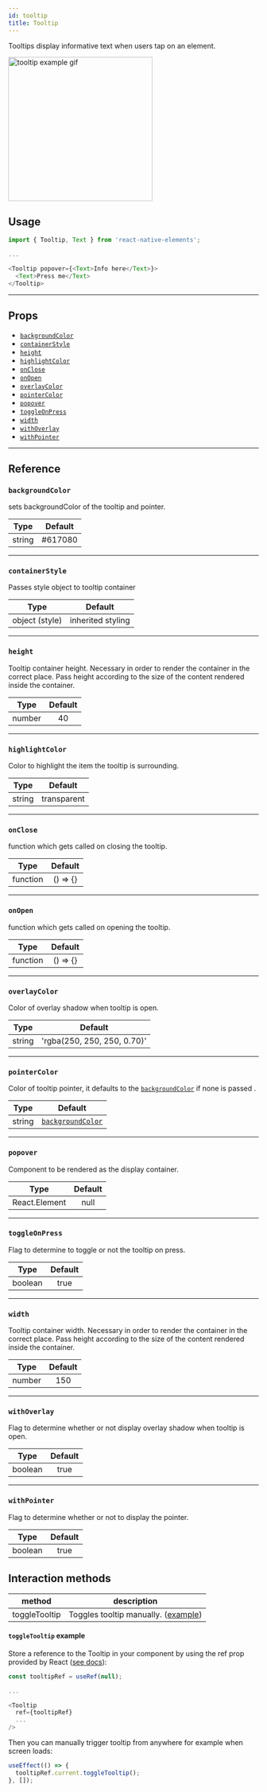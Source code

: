 ```yaml
---
id: tooltip
title: Tooltip
---
```


Tooltips display informative text when users tap on an element.

<img alt="tooltip example gif" width='290' src='/img/tooltipExample.gif'/>

## Usage

```js
import { Tooltip, Text } from 'react-native-elements';

...

<Tooltip popover={<Text>Info here</Text>}>
  <Text>Press me</Text>
</Tooltip>
```

---

## Props

- [`backgroundColor`](#backgroundcolor)
- [`containerStyle`](#containerStyle)
- [`height`](#height)
- [`highlightColor`](#highlightColor)
- [`onClose`](#onClose)
- [`onOpen`](#onOpen)
- [`overlayColor`](#overlaycolor)
- [`pointerColor`](#pointerColor)
- [`popover`](#popover)
- [`toggleOnPress`](#toggleOnPress)
- [`width`](#width)
- [`withOverlay`](#withoverlay)
- [`withPointer`](#withpointer)

---

## Reference

### `backgroundColor`

sets backgroundColor of the tooltip and pointer.

|  Type  | Default |
| :----: | :-----: |
| string | #617080 |

---

### `containerStyle`

Passes style object to tooltip container

|      Type      |      Default      |
| :------------: | :---------------: |
| object (style) | inherited styling |

---

### `height`

Tooltip container height. Necessary in order to render the container in the
correct place. Pass height according to the size of the content rendered inside
the container.

|  Type  | Default |
| :----: | :-----: |
| number |   40    |

---

### `highlightColor`

Color to highlight the item the tooltip is surrounding.

|  Type  |   Default   |
| :----: | :---------: |
| string | transparent |

---

### `onClose`

function which gets called on closing the tooltip.

|   Type   | Default  |
| :------: | :------: |
| function | () => {} |

---

### `onOpen`

function which gets called on opening the tooltip.

|   Type   | Default  |
| :------: | :------: |
| function | () => {} |

---

### `overlayColor`

Color of overlay shadow when tooltip is open.

|  Type  |           Default           |
| :----: | :-------------------------: |
| string | 'rgba(250, 250, 250, 0.70)' |

---

### `pointerColor`

Color of tooltip pointer, it defaults to the
[`backgroundColor`](#backgroundcolor) if none is passed .

|  Type  |                Default                |
| :----: | :-----------------------------------: |
| string | [`backgroundColor`](#backgroundcolor) |

---

### `popover`

Component to be rendered as the display container.

|     Type      | Default |
| :-----------: | :-----: |
| React.Element |  null   |

---

### `toggleOnPress`

Flag to determine to toggle or not the tooltip on press.

|  Type   | Default |
| :-----: | :-----: |
| boolean |  true   |

---

### `width`

Tooltip container width. Necessary in order to render the container in the
correct place. Pass height according to the size of the content rendered inside
the container.

|  Type  | Default |
| :----: | :-----: |
| number |   150   |

---

### `withOverlay`

Flag to determine whether or not display overlay shadow when tooltip is open.

|  Type   | Default |
| :-----: | :-----: |
| boolean |  true   |

---

### `withPointer`

Flag to determine whether or not to display the pointer.

|  Type   | Default |
| :-----: | :-----: |
| boolean |  true   |

## Interaction methods

| method        | description                                                    |
| ------------- | -------------------------------------------------------------- |
| toggleTooltip | Toggles tooltip manually. ([example](#toggle-tooltip-example)) |

#### `toggleTooltip` example

Store a reference to the Tooltip in your component by using the ref prop
provided by React ([see docs](https://reactjs.org/docs/refs-and-the-dom.html)):

```js
const tooltipRef = useRef(null);

...

<Tooltip
  ref={tooltipRef}
  ...
/>
```

Then you can manually trigger tooltip from anywhere for example when screen loads:

```js
useEffect(() => {
  tooltipRef.current.toggleTooltip();
}, []);
```

